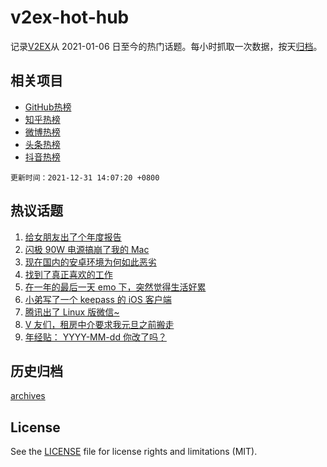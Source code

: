 # v2ex-hot-hub

 记录[V2EX](https://www.v2ex.com/)从 2021-01-06 日至今的热门话题。每小时抓取一次数据，按天[归档](archives)。
 
 ## 相关项目

- [GitHub热榜](https://github.com/snaildev/github-hot-hub)
- [知乎热榜](https://github.com/snaildev/zhihu-hot-hub)
- [微博热榜](https://github.com/snaildev/weibo-hot-hub)
- [头条热榜](https://github.com/snaildev/toutiao-hot-hub)
- [抖音热榜](https://github.com/snaildev/douyin-hot-hub)


 `更新时间：2021-12-31 14:07:20 +0800`

## 热议话题

1. [给女朋友出了个年度报告](https://www.v2ex.com/t/825404)
1. [闪极 90W 电源搞崩了我的 Mac](https://www.v2ex.com/t/825435)
1. [现在国内的安卓环境为何如此恶劣](https://www.v2ex.com/t/825332)
1. [找到了真正喜欢的工作](https://www.v2ex.com/t/825328)
1. [在一年的最后一天 emo 下，突然觉得生活好累](https://www.v2ex.com/t/825441)
1. [小弟写了一个 keepass 的 iOS 客户端](https://www.v2ex.com/t/825428)
1. [腾讯出了 Linux 版微信~](https://www.v2ex.com/t/825417)
1. [V 友们，租房中介要求我元旦之前搬走](https://www.v2ex.com/t/825310)
1. [年经贴： YYYY-MM-dd 你改了吗？](https://www.v2ex.com/t/825343)

## 历史归档

[archives](archives)

## License

See the [LICENSE](LICENSE) file for license rights and limitations (MIT).
